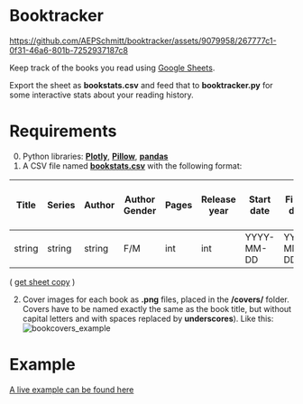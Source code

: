 
# Booktracker

https://github.com/AEPSchmitt/booktracker/assets/9079958/267777c1-0f31-46a6-801b-7252937187c8

Keep track of the books you read using [Google Sheets](https://docs.google.com/spreadsheets/d/1SmtFQJw4FF7adj_B1clWbI8AHtPOJHwa4bOvNHtAcXE/copy).

Export the sheet as **bookstats.csv** and feed that to **booktracker.py** for some interactive stats about your reading history.

# Requirements
0. Python libraries: [**Plotly**](https://pypi.org/project/plotly/), [**Pillow**](https://pypi.org/project/Pillow/), [**pandas**](https://pypi.org/project/pandas/)
1. A CSV file named [**bookstats.csv**](https://docs.google.com/spreadsheets/d/1SmtFQJw4FF7adj_B1clWbI8AHtPOJHwa4bOvNHtAcXE/copy) with the following format:
   
| Title  | Series | Author | Author Gender | Pages  | Release year | Start date  | Finish date | Pages accumulated  | Avg. Pages per day | Bechdel  | Formatted start date |
| ------------- | ------------- | ------------- | ------------- | ------------- | ------------- | ------------- | ------------- | ------------- | ------------- | ------------- | ------------- |
| string  | string  | string  | F/M  | int | int | YYYY-MM-DD | YYYY-MM-DD | int | int | Y/N | Month DD, YYYY |

( [get sheet copy](https://docs.google.com/spreadsheets/d/1SmtFQJw4FF7adj_B1clWbI8AHtPOJHwa4bOvNHtAcXE/copy) )

2. Cover images for each book as **.png** files, placed in the **/covers/** folder. Covers have to be named exactly the same as the book title, but without capital letters and with spaces replaced by __underscores__). Like this:
![bookcovers_example](https://github.com/AEPSchmitt/booktracker/assets/9079958/7c8c4c30-ef50-4940-aac4-1b3217be3430)

# Example
[A live example can be found here](https://aepschmitt.dk/books/timeline/)


